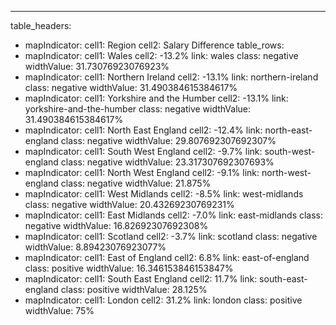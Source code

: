 ---
table_headers:
 - mapIndicator:
   cell1: Region
   cell2: Salary Difference
table_rows:
 - mapIndicator:
   cell1: Wales
   cell2: -13.2%
   link: wales
   class: negative
   widthValue: 31.73076923076923%
 - mapIndicator:
   cell1: Northern Ireland
   cell2: -13.1%
   link: northern-ireland
   class: negative
   widthValue: 31.490384615384617%
 - mapIndicator:
   cell1: Yorkshire and the Humber
   cell2: -13.1%
   link: yorkshire-and-the-humber
   class: negative
   widthValue: 31.490384615384617%
 - mapIndicator:
   cell1: North East England
   cell2: -12.4%
   link: north-east-england
   class: negative
   widthValue: 29.807692307692307%
 - mapIndicator:
   cell1: South West England
   cell2: -9.7%
   link: south-west-england
   class: negative
   widthValue: 23.317307692307693%
 - mapIndicator:
   cell1: North West England
   cell2: -9.1%
   link: north-west-england
   class: negative
   widthValue: 21.875%
 - mapIndicator:
   cell1: West Midlands
   cell2: -8.5%
   link: west-midlands
   class: negative
   widthValue: 20.43269230769231%
 - mapIndicator:
   cell1: East Midlands
   cell2: -7.0%
   link: east-midlands
   class: negative
   widthValue: 16.82692307692308%
 - mapIndicator:
   cell1: Scotland
   cell2: -3.7%
   link: scotland
   class: negative
   widthValue: 8.89423076923077%
 - mapIndicator:
   cell1: East of England
   cell2: 6.8%
   link: east-of-england
   class: positive
   widthValue: 16.346153846153847%
 - mapIndicator:
   cell1: South East England
   cell2: 11.7%
   link: south-east-england
   class: positive
   widthValue: 28.125%
 - mapIndicator:
   cell1: London
   cell2: 31.2%
   link: london
   class: positive
   widthValue: 75%
